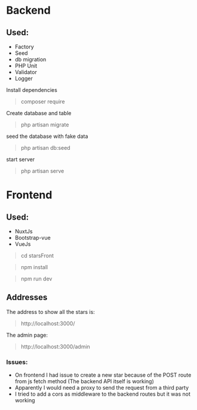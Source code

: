 # Backend
## Used:
* Factory
* Seed
* db migration
* PHP Unit
* Validator
* Logger

Install dependencies
> composer require

Create database and table
> php artisan migrate

seed the database with fake data
> php artisan db:seed

start server
> php artisan serve


# Frontend
## Used:
* NuxtJs
* Bootstrap-vue
* VueJs

> cd starsFront

> npm install

> npm run dev

## Addresses

The address to show all the stars is:
> http://localhost:3000/

The admin page:
> http://localhost:3000/admin

### Issues:
* On frontend I had issue to create a new star because of the POST route from js fetch method (The backend API itself is working)
* Apparently I would need a proxy to send the request from a third party
* I tried to add a cors as middleware to the backend routes but it was not working
